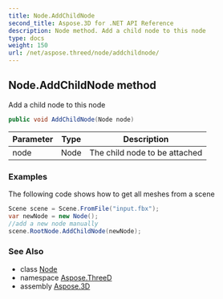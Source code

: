 ```yaml
---
title: Node.AddChildNode
second_title: Aspose.3D for .NET API Reference
description: Node method. Add a child node to this node
type: docs
weight: 150
url: /net/aspose.threed/node/addchildnode/
---
```

## Node.AddChildNode method

Add a child node to this node

```csharp
public void AddChildNode(Node node)
```

| Parameter | Type | Description |
| --- | --- | --- |
| node | Node | The child node to be attached |

### Examples

The following code shows how to get all meshes from a scene

```csharp
Scene scene = Scene.FromFile("input.fbx");
var newNode = new Node();
//add a new node manually
scene.RootNode.AddChildNode(newNode);
```

### See Also

* class [Node](../)
* namespace [Aspose.ThreeD](../../../aspose.threed/)
* assembly [Aspose.3D](../../../)



